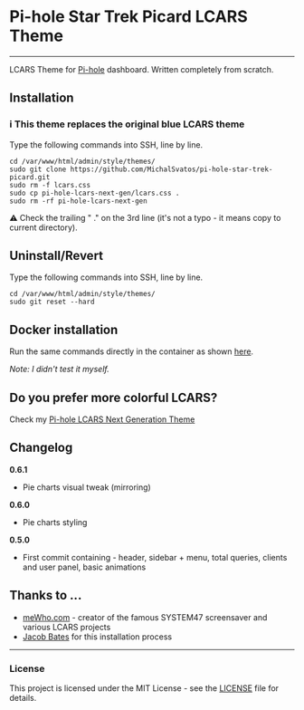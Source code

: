 # Pi-hole Star Trek Picard LCARS Theme

***

LCARS Theme for [Pi-hole](https://github.com/pi-hole/pi-hole) dashboard. Written completely from scratch.

## Installation
### ℹ️ This theme replaces the original blue LCARS theme
Type the following commands into SSH, line by line.

```
cd /var/www/html/admin/style/themes/
sudo git clone https://github.com/MichalSvatos/pi-hole-star-trek-picard.git
sudo rm -f lcars.css
sudo cp pi-hole-lcars-next-gen/lcars.css .
sudo rm -rf pi-hole-lcars-next-gen
```

⚠️ Check the trailing " ." on the 3rd line (it's not a typo - it means copy to current directory).

## Uninstall/Revert
Type the following commands into SSH, line by line.

```
cd /var/www/html/admin/style/themes/
sudo git reset --hard
```

## Docker installation
Run the same commands directly in the container as shown [here](https://github.com/MichalSvatos/pi-hole-lcars-next-gen/issues/1#issuecomment-1372378045).

_Note: I didn't test it myself._

## Do you prefer more colorful LCARS?
Check my [Pi-hole LCARS Next Generation Theme](https://github.com/MichalSvatos/pi-hole-lcars-next-gen)

## Changelog
**0.6.1**
- Pie charts visual tweak (mirroring)

**0.6.0**
- Pie charts styling

**0.5.0**
- First commit containing - header, sidebar + menu, total queries, clients and user panel, basic animations

## Thanks to ...
- [meWho.com](https://mewho.com) - creator of the famous SYSTEM47 screensaver and various LCARS projects
- [Jacob Bates](https://github.com/jacobbates) for this installation process
---
### License
This project is licensed under the MIT License - see the [LICENSE](LICENSE) file for details.
